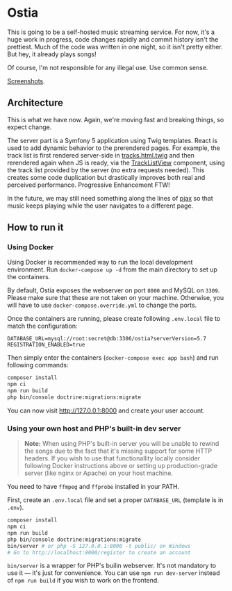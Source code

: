 # Ostia

This is going to be a self-hosted music streaming service.  For now, it's a huge
work in progress, code changes rapidly and commit history isn't the prettiest.
Much of the code was written in one night, so it isn't pretty either.  But hey,
it already plays songs!

Of course, I'm not responsible for any illegal use.  Use common sense.

[Screenshots](https://github.com/logarytm/ostia/tree/master/docs).

## Architecture

This is what we have now. Again, we're moving fast and breaking things, so
expect change.

The server part is a Symfony 5 application using Twig templates.  React is used
to add dynamic behavior to the prerendered pages.  For example, the track list
is first rendered server-side in
[tracks.html.twig](https://github.com/logarytm/ostia/blob/master/templates/library/tracks.html.twig)
and then rerendered again when JS is ready, via the
[TrackListView](https://github.com/logarytm/ostia/blob/master/assets/tracks/TrackListView.tsx)
component, using the track list provided by the server (no extra requests
needed). This creates some code duplication but drastically improves both real
and perceived performance.  Progressive Enhancement FTW!

In the future, we may still need something along the lines of
[pjax](https://github.com/defunkt/jquery-pjax) so that music keeps playing while
the user navigates to a different page.

## How to run it

### Using Docker
Using Docker is recommended way to run the local development environment. Run
`docker-compose up -d` from the main directory to set up the containers.

By default, Ostia exposes the webserver on port `8000` and MySQL on `3309`. Please
make sure that these are not taken on your machine. Otherwise, you will have to
use `docker-compose.override.yml` to change the ports.

Once the containers are running, please create following `.env.local` file to
match the configuration:

```
DATABASE_URL=mysql://root:secret@db:3306/ostia?serverVersion=5.7
REGISTRATION_ENABLED=true
```

Then simply enter the containers (`docker-compose exec app bash`) and run following
commands:

```bash
composer install
npm ci
npm run build
php bin/console doctrine:migrations:migrate
```

You can now visit http://127.0.0.1:8000 and create your user account.

### Using your own host and PHP's built-in dev server

> **Note:** When using PHP's built-in server you will be unable to rewind the songs
> due to the fact that it's missing support for some HTTP headers. If you wish to
> use that functionallity locally consider following Docker instructions above or
> setting up production-grade server (like nginx or Apache) on your host machine.

You need to have `ffmpeg` and `ffprobe` installed in your PATH.

First, create an `.env.local` file and set a proper `DATABASE_URL` (template is
in `.env`).

```sh
composer install
npm ci
npm run build
php bin/console doctrine:migrations:migrate
bin/server # or php -S 127.0.0.1:8000 -t public/ on Windows
# Go to http://localhost:8000/register to create an account
```

`bin/server` is a wrapper for PHP's builin webserver.  It's not mandatory to use
it — it's just for convenience.  You can use `npm run dev-server` instead of
`npm run build` if you wish to work on the frontend.
